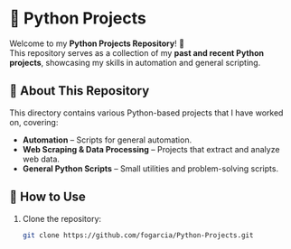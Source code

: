 # 🐍 Python Projects

Welcome to my **Python Projects Repository**! 🚀  
This repository serves as a collection of my **past and recent Python projects**, showcasing my skills in automation and general scripting.

## 📁 About This Repository
This directory contains various Python-based projects that I have worked on, covering:
- **Automation** – Scripts for general automation.
- **Web Scraping & Data Processing** – Projects that extract and analyze web data.
- **General Python Scripts** – Small utilities and problem-solving scripts.

## 🚀 How to Use
1. Clone the repository:
   ```bash
   git clone https://github.com/fogarcia/Python-Projects.git
